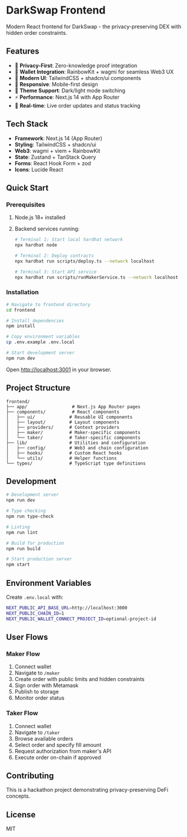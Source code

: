 # DarkSwap Frontend

Modern React frontend for DarkSwap - the privacy-preserving DEX with hidden order constraints.

## Features

- 🔐 **Privacy-First**: Zero-knowledge proof integration
- 💼 **Wallet Integration**: RainbowKit + wagmi for seamless Web3 UX
- 🎨 **Modern UI**: TailwindCSS + shadcn/ui components
- 📱 **Responsive**: Mobile-first design
- 🌙 **Theme Support**: Dark/light mode switching
- ⚡ **Performance**: Next.js 14 with App Router
- 🔄 **Real-time**: Live order updates and status tracking

## Tech Stack

- **Framework**: Next.js 14 (App Router)
- **Styling**: TailwindCSS + shadcn/ui
- **Web3**: wagmi + viem + RainbowKit
- **State**: Zustand + TanStack Query
- **Forms**: React Hook Form + zod
- **Icons**: Lucide React

## Quick Start

### Prerequisites

1. Node.js 18+ installed
2. Backend services running:

   ```bash
   # Terminal 1: Start local hardhat network
   npx hardhat node

   # Terminal 2: Deploy contracts
   npx hardhat run scripts/deploy.ts --network localhost

   # Terminal 3: Start API service
   npx hardhat run scripts/runMakerService.ts --network localhost
   ```

### Installation

```bash
# Navigate to frontend directory
cd frontend

# Install dependencies
npm install

# Copy environment variables
cp .env.example .env.local

# Start development server
npm run dev
```

Open [http://localhost:3001](http://localhost:3001) in your browser.

## Project Structure

```
frontend/
├── app/                 # Next.js App Router pages
├── components/          # React components
│   ├── ui/             # Reusable UI components
│   ├── layout/         # Layout components
│   ├── providers/      # Context providers
│   ├── maker/          # Maker-specific components
│   └── taker/          # Taker-specific components
├── lib/                # Utilities and configuration
│   ├── config/         # Web3 and chain configuration
│   ├── hooks/          # Custom React hooks
│   └── utils/          # Helper functions
└── types/              # TypeScript type definitions
```

## Development

```bash
# Development server
npm run dev

# Type checking
npm run type-check

# Linting
npm run lint

# Build for production
npm run build

# Start production server
npm start
```

## Environment Variables

Create `.env.local` with:

```bash
NEXT_PUBLIC_API_BASE_URL=http://localhost:3000
NEXT_PUBLIC_CHAIN_ID=1
NEXT_PUBLIC_WALLET_CONNECT_PROJECT_ID=optional-project-id
```

## User Flows

### Maker Flow

1. Connect wallet
2. Navigate to `/maker`
3. Create order with public limits and hidden constraints
4. Sign order with Metamask
5. Publish to storage
6. Monitor order status

### Taker Flow

1. Connect wallet
2. Navigate to `/taker`
3. Browse available orders
4. Select order and specify fill amount
5. Request authorization from maker's API
6. Execute order on-chain if approved

## Contributing

This is a hackathon project demonstrating privacy-preserving DeFi concepts.

## License

MIT
